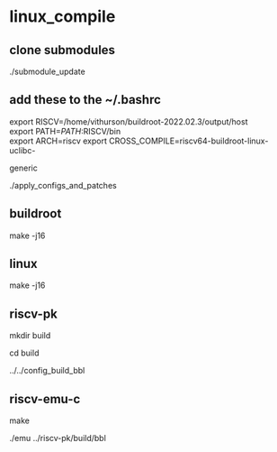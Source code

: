 # linux_compile

clone submodules
----------------

./submodule_update


add these to the ~/.bashrc
--------------------------
export RISCV=/home/vithurson/buildroot-2022.02.3/output/host                                                                                
export PATH=$PATH:$RISCV/bin                                                   
export ARCH=riscv
export CROSS_COMPILE=riscv64-buildroot-linux-uclibc- 

generic

./apply_configs_and_patches

buildroot 
---------
make -j16

linux
-----
make -j16

riscv-pk
-------
mkdir build

cd build

../../config_build_bbl

riscv-emu-c
------------
make

./emu ../riscv-pk/build/bbl
